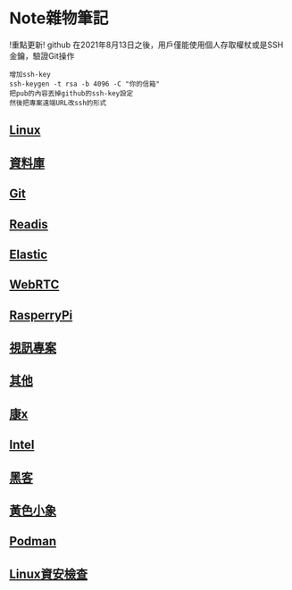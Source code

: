 # Note雜物筆記

!重點更新! github 在2021年8月13日之後，用戶僅能使用個人存取權杖或是SSH金鑰，驗證Git操作

```doc
增加ssh-key
ssh-keygen -t rsa -b 4096 -C "你的信箱"
把pub的內容丟掉github的ssh-key設定
然後把專案遠端URL改ssh的形式
```

## [Linux](Linux.md)

## [資料庫](Mariadb.md)

## [Git](Git.md)

## [Readis](Readis.md)

## [Elastic](Elastic.md)

## [WebRTC](WebRTC.md)

## [RasperryPi](RasperryPi.md)

## [視訊專案](視訊文件.md)

## [其他](Other.md)

## [康x](Concordddsss.md)

## [Intel](Intel.md)

## [黑客](Hacker.md)

## [黃色小象](Hadoop.md)

## [Podman](podman.md)

## [Linux資安檢查](Lynis.md)

